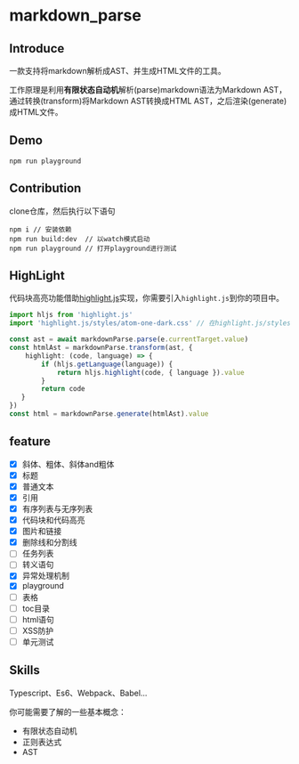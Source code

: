 # markdown_parse

## Introduce

一款支持将markdown解析成AST、并生成HTML文件的工具。

工作原理是利用**有限状态自动机**解析(parse)markdown语法为Markdown AST，通过转换(transform)将Markdown AST转换成HTML AST，之后渲染(generate)成HTML文件。

## Demo

```shell
npm run playground
```

## Contribution

clone仓库，然后执行以下语句

```shell
npm i // 安装依赖
npm run build:dev  // 以watch模式启动
npm run playground // 打开playground进行测试
```



## HighLight

代码块高亮功能借助[highlight.js](https://highlightjs.org/)实现，你需要引入`highlight.js`到你的项目中。

```typescript
import hljs from 'highlight.js'
import 'highlight.js/styles/atom-one-dark.css' // 在highlight.js/styles/下选择喜欢的样式

const ast = await markdownParse.parse(e.currentTarget.value)
const htmlAst = markdownParse.transform(ast, {
    highlight: (code, language) => {
        if (hljs.getLanguage(language)) {
            return hljs.highlight(code, { language }).value
        }
        return code
   }
})
const html = markdownParse.generate(htmlAst).value
```

## feature

- [x] 斜体、粗体、斜体and粗体
- [x] 标题
- [x] 普通文本
- [x] 引用
- [x] 有序列表与无序列表
- [x] 代码块和代码高亮
- [x] 图片和链接
- [x] 删除线和分割线
- [ ] 任务列表
- [ ] 转义语句
- [x] 异常处理机制
- [x] playground
- [ ] 表格
- [ ] toc目录  
- [ ] html语句
- [ ] XSS防护
- [ ] 单元测试

## Skills

Typescript、Es6、Webpack、Babel...

你可能需要了解的一些基本概念：
- 有限状态自动机
- 正则表达式
- AST